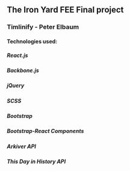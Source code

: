## The Iron Yard FEE Final project
### Timlinify - Peter Elbaum

#### Technologies used:

##### React.js
##### Backbone.js
##### jQuery
##### SCSS
##### Bootstrap
##### Bootstrap-React Components
##### Arkiver API
##### This Day in History API
